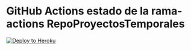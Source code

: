 # GitHub Actions estado de la rama-actions RepoProyectosTemporales

[![Deploy to Heroku](https://github.com/AngeloLaMadrid/RepoProyectosTemporales/actions/workflows/blank.yml/badge.svg?branch=AutomatizacionGitHubActions)](https://github.com/AngeloLaMadrid/RepoProyectosTemporales/actions/workflows/blank.yml)
